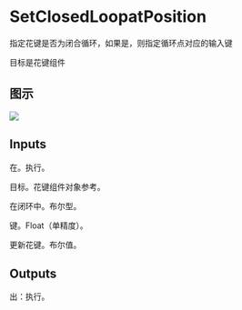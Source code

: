 # SetClosedLoopatPosition

指定花键是否为闭合循环，如果是，则指定循环点对应的输入键

目标是花键组件

## 图示

![]($-20221218-21012301.png)

## Inputs

在。执行。

目标。花键组件对象参考。

在闭环中。布尔型。

键。Float（单精度）。

更新花键。布尔值。  

## Outputs

出：执行。
